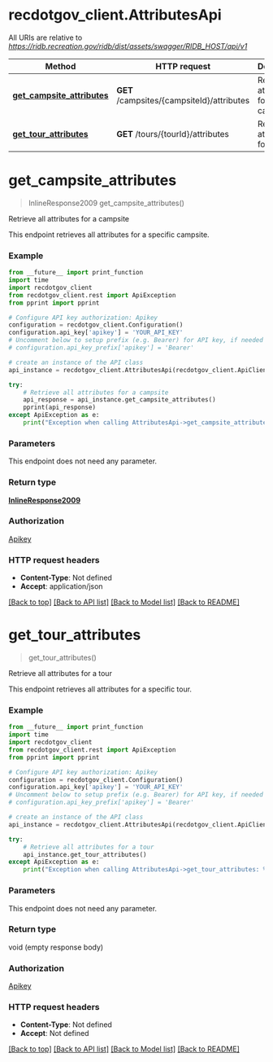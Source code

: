 # recdotgov_client.AttributesApi

All URIs are relative to *https://ridb.recreation.gov/ridb/dist/assets/swagger/RIDB_HOST/api/v1*

Method | HTTP request | Description
------------- | ------------- | -------------
[**get_campsite_attributes**](AttributesApi.md#get_campsite_attributes) | **GET** /campsites/{campsiteId}/attributes | Retrieve all attributes for a campsite
[**get_tour_attributes**](AttributesApi.md#get_tour_attributes) | **GET** /tours/{tourId}/attributes | Retrieve all attributes for a tour

# **get_campsite_attributes**
> InlineResponse2009 get_campsite_attributes()

Retrieve all attributes for a campsite

This endpoint retrieves all attributes for a specific campsite.

### Example
```python
from __future__ import print_function
import time
import recdotgov_client
from recdotgov_client.rest import ApiException
from pprint import pprint

# Configure API key authorization: Apikey
configuration = recdotgov_client.Configuration()
configuration.api_key['apikey'] = 'YOUR_API_KEY'
# Uncomment below to setup prefix (e.g. Bearer) for API key, if needed
# configuration.api_key_prefix['apikey'] = 'Bearer'

# create an instance of the API class
api_instance = recdotgov_client.AttributesApi(recdotgov_client.ApiClient(configuration))

try:
    # Retrieve all attributes for a campsite
    api_response = api_instance.get_campsite_attributes()
    pprint(api_response)
except ApiException as e:
    print("Exception when calling AttributesApi->get_campsite_attributes: %s\n" % e)
```

### Parameters
This endpoint does not need any parameter.

### Return type

[**InlineResponse2009**](InlineResponse2009.md)

### Authorization

[Apikey](../README.md#Apikey)

### HTTP request headers

 - **Content-Type**: Not defined
 - **Accept**: application/json

[[Back to top]](#) [[Back to API list]](../README.md#documentation-for-api-endpoints) [[Back to Model list]](../README.md#documentation-for-models) [[Back to README]](../README.md)

# **get_tour_attributes**
> get_tour_attributes()

Retrieve all attributes for a tour

This endpoint retrieves all attributes for a specific tour.

### Example
```python
from __future__ import print_function
import time
import recdotgov_client
from recdotgov_client.rest import ApiException
from pprint import pprint

# Configure API key authorization: Apikey
configuration = recdotgov_client.Configuration()
configuration.api_key['apikey'] = 'YOUR_API_KEY'
# Uncomment below to setup prefix (e.g. Bearer) for API key, if needed
# configuration.api_key_prefix['apikey'] = 'Bearer'

# create an instance of the API class
api_instance = recdotgov_client.AttributesApi(recdotgov_client.ApiClient(configuration))

try:
    # Retrieve all attributes for a tour
    api_instance.get_tour_attributes()
except ApiException as e:
    print("Exception when calling AttributesApi->get_tour_attributes: %s\n" % e)
```

### Parameters
This endpoint does not need any parameter.

### Return type

void (empty response body)

### Authorization

[Apikey](../README.md#Apikey)

### HTTP request headers

 - **Content-Type**: Not defined
 - **Accept**: Not defined

[[Back to top]](#) [[Back to API list]](../README.md#documentation-for-api-endpoints) [[Back to Model list]](../README.md#documentation-for-models) [[Back to README]](../README.md)

